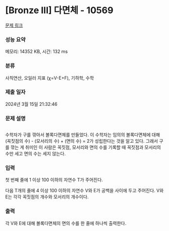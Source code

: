 # [Bronze III] 다면체 - 10569 

[문제 링크](https://www.acmicpc.net/problem/10569) 

### 성능 요약

메모리: 14352 KB, 시간: 132 ms

### 분류

사칙연산, 오일러 지표 (χ=V-E+F), 기하학, 수학

### 제출 일자

2024년 3월 15일 21:32:46

### 문제 설명

<p style="text-align:center"><img alt="" src="https://www.acmicpc.net/upload/images2/poly.png"></p>

<p>수학자가 구를 깎아서 볼록다면체를 만들었다. 이 수학자는 임의의 볼록다면체에 대해 (꼭짓점의 수) - (모서리의 수) + (면의 수) = 2가 성립한다는 것을 알고 있다. 그래서 구를 깎는 게 취미인 이 사람은 꼭짓점, 모서리와 면의 수를 기록할 때 꼭짓점과 모서리의 수만 세고 면의 수는 세지 않는다.</p>

### 입력 

 <p>첫 번째 줄에 1 이상 100 이하의 자연수 T가 주어진다.</p>

<p>다음 T개의 줄에 4 이상 100 이하의 자연수 V와 E가 공백을 사이에 두고 주어진다. V와 E는 각각 꼭짓점의 개수와 모서리의 개수이다.</p>

### 출력 

 <p>각 V와 E에 대해 볼록다면체의 면의 수를 한 줄에 하나씩 출력한다.</p>

